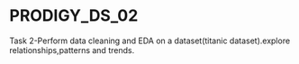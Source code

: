 # PRODIGY_DS_02
Task 2-Perform data cleaning and EDA on a dataset(titanic dataset).explore relationships,patterns and trends.
